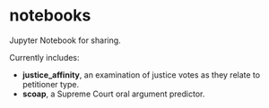 # notebooks

Jupyter Notebook for sharing.

Currently includes:
* **justice_affinity**, an examination of justice votes as they relate to petitioner type.
* **scoap**, a Supreme Court oral argument predictor.
